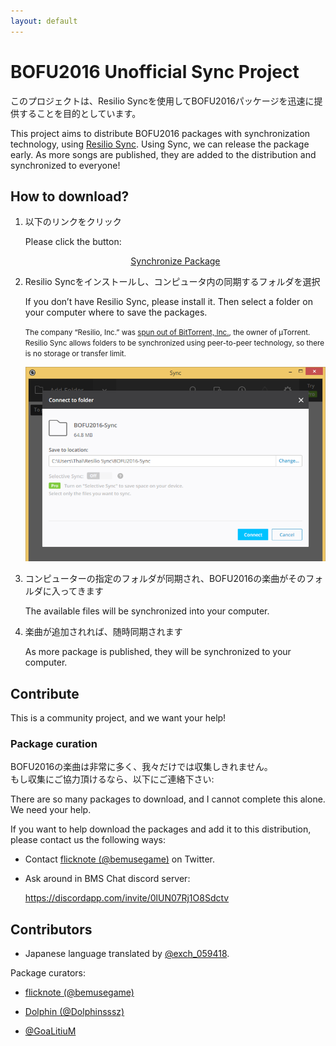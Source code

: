 ```yaml
---
layout: default
---
```


# BOFU2016 Unofficial Sync Project

このプロジェクトは、Resilio Syncを使用してBOFU2016パッケージを迅速に提供することを目的としています。

This project aims to distribute BOFU2016 packages with synchronization technology, using [Resilio Sync](https://getsync.com/individuals/).
Using Sync, we can release the package early.
As more songs are published, they are added to the distribution and synchronized to everyone!



## How to download?

1. 以下のリンクをクリック

   Please click the button:

   <p align="center"><a href="https://link.getsync.com/#f=BOFU2016&amp;sz=1E3&amp;t=2&amp;s=VI5S7SMEBYU6U3JDQ4VAFDPFNZN7QPRJFAWKM7VPYK3IPEKJOOBQ&amp;i=C74NODHHLLSFOOGFZKASEAOV2UQLEJGNN&amp;v=2.4" class="dl">Synchronize Package</a></p>

2. Resilio Syncをインストールし、コンピュータ内の同期するフォルダを選択

   If you don’t have Resilio Sync, please install it.
   Then select a folder on your computer where to save the packages.

   <small>The company “Resilio, Inc.” was [spun out of BitTorrent, Inc.](https://getsync.com/about/), the owner of μTorrent.
   Resilio Sync allows folders to be synchronized using peer-to-peer technology,
   so there is no storage or transfer limit.</small>

   ![Sync screenshot](sync.png)

3. コンピューターの指定のフォルダが同期され、BOFU2016の楽曲がそのフォルダに入ってきます

   The available files will be synchronized into your computer.

4. 楽曲が追加されれば、随時同期されます

   As more package is published, they will be synchronized to your computer.



## Contribute

This is a community project, and we want your help!


### Package curation

BOFU2016の楽曲は非常に多く、我々だけでは収集しきれません。<br/>
もし収集にご協力頂けるなら、以下にご連絡下さい:

There are so many packages to download, and I cannot complete this alone. We need your help.

If you want to help download the packages and add it to this distribution, please contact us the following ways:

- Contact [flicknote (@bemusegame)](https://twitter.com/bemusegame) on Twitter.

- Ask around in BMS Chat discord server:

  <https://discordapp.com/invite/0lUN07Rj1O8Sdctv>


## Contributors

- Japanese language translated by [@exch_059418](https://twitter.com/exch_059418).

Package curators:

- [flicknote (@bemusegame)](https://twitter.com/bemusegame)

- [Dolphin (@Dolphinsssz)](https://twitter.com/Dolphinsssz)

- [@GoaLitiuM](https://twitter.com/GoaLitiuM)

